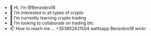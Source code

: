 - 👋 Hi, I’m @Benzobro18
- 👀 I’m interested in all types of crypto
- 🌱 I’m currently learning crypto trading
- 💞️ I’m looking to collaborate on trading btc 
- 📫 How to reach me ... +353852421504 wattsapp
Benzobro18 wickr

<!---
Benzobro18/Benzobro18 is a ✨ special ✨ repository because its `README.md` (this file) appears on your GitHub profile.
You can click the Preview link to take a look at your changes.
--->
